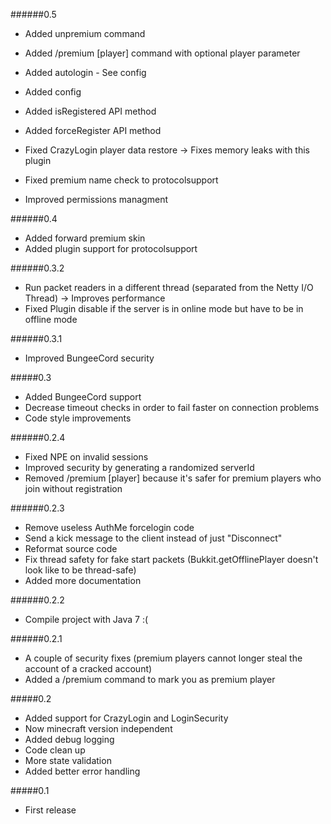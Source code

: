 ######0.5

* Added unpremium command
* Added /premium [player] command with optional player parameter
* Added autologin - See config
* Added config
* Added isRegistered API method
* Added forceRegister API method

* Fixed CrazyLogin player data restore -> Fixes memory leaks with this plugin
* Fixed premium name check to protocolsupport
* Improved permissions managment

######0.4

* Added forward premium skin
* Added plugin support for protocolsupport

######0.3.2

* Run packet readers in a different thread (separated from the Netty I/O Thread)
-> Improves performance
* Fixed Plugin disable if the server is in online mode but have to be in offline mode

######0.3.1

* Improved BungeeCord security

#####0.3

* Added BungeeCord support
* Decrease timeout checks in order to fail faster on connection problems
* Code style improvements

######0.2.4

* Fixed NPE on invalid sessions
* Improved security by generating a randomized serverId
* Removed /premium [player] because it's safer for premium players who join without registration

######0.2.3

* Remove useless AuthMe forcelogin code
* Send a kick message to the client instead of just "Disconnect"
* Reformat source code
* Fix thread safety for fake start packets (Bukkit.getOfflinePlayer doesn't look like to be thread-safe)
* Added more documentation

######0.2.2

* Compile project with Java 7 :(

######0.2.1
* A couple of security fixes (premium players cannot longer steal the account of a cracked account)
* Added a /premium command to mark you as premium player

#####0.2

* Added support for CrazyLogin and LoginSecurity
* Now minecraft version independent
* Added debug logging
* Code clean up
* More state validation
* Added better error handling

#####0.1
* First release